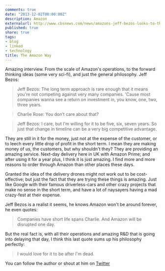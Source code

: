 ```yaml
---
comments: true
date: "2013-12-02T00:00:00Z"
description: Amazon
externalurl: http://www.cbsnews.com/news/amazons-jeff-bezos-looks-to-the-future/
published: true
share: true
tags:
- blog
- linked
- technology
title: The Amazon Way
---
```


Amazing interview. From the scale of Amazon's operations, to the forward thinking ideas (some very sci-fi), and just the general philosophy. Jeff Bezos:

> Jeff Bezos: The long term approach is rare enough that it means you're not competing against very many companies. 'Cause most companies wanna see a return on investment in, you know, one, two, three years.

> Charlie Rose: You don’t care about that?

> Jeff Bezos: I care, but I'm willing for it to be five, six, seven years. So just that change in timeline can be a very big competitive advantage.

They are still in it for the money, just not at the expense of the customer, or to leech every little drop of profit in the short term. I mean they are making money of us, the customers, but why shouldn't they? They are providing an amazing service. Next-day delivery here in UK with Amazon Prime; and after using it for a year plus, I think it is just amazing. I find more and more reasons to order through Amazon than other places these days.

Granted the idea of the delivery drones might not work out to be cost-effective; but just the fact that they are trying these things is amazing. Just like Google with their famous driverless-cars and other crazy projects that make no sense in the short term, and have a lot of naysayers having a mad crazy-fest at their expense.

Jeff Bezos is a realist it seems, he knows Amazon won't be around forever, he even quotes:

> Companies have short life spans Charlie. And Amazon will be disrupted one day.

But the real fact is, with all their operations and amazing R&D that is going into delaying that day, I think this last quote sums up his philosophy perfectly:

> I would love for it to be after I'm dead.


You can follow the author or shout at him on [Twitter](https://twitter.com/abijango)